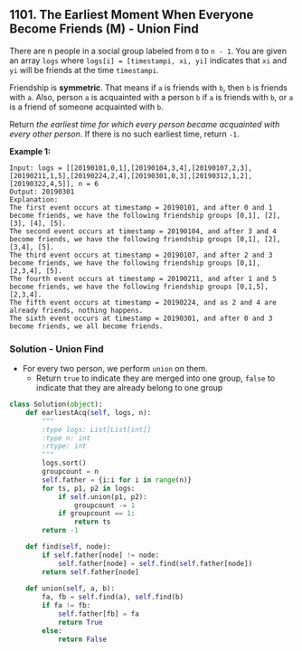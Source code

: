 ## 1101. The Earliest Moment When Everyone Become Friends (M) - Union Find

There are n people in a social group labeled from `0` to `n - 1`. You are given an array `logs` where `logs[i] = [timestampi, xi, yi]` indicates that `xi` and `yi` will be friends at the time `timestampi`.

Friendship is **symmetric**. That means if `a` is friends with `b`, then `b` is friends with `a`. Also, person `a` is acquainted with a person `b` if `a` is friends with `b`, or `a` is a friend of someone acquainted with `b`.

Return *the earliest time for which every person became acquainted with every other person*. If there is no such earliest time, return `-1`.

**Example 1:**

```
Input: logs = [[20190101,0,1],[20190104,3,4],[20190107,2,3],[20190211,1,5],[20190224,2,4],[20190301,0,3],[20190312,1,2],[20190322,4,5]], n = 6
Output: 20190301
Explanation: 
The first event occurs at timestamp = 20190101, and after 0 and 1 become friends, we have the following friendship groups [0,1], [2], [3], [4], [5].
The second event occurs at timestamp = 20190104, and after 3 and 4 become friends, we have the following friendship groups [0,1], [2], [3,4], [5].
The third event occurs at timestamp = 20190107, and after 2 and 3 become friends, we have the following friendship groups [0,1], [2,3,4], [5].
The fourth event occurs at timestamp = 20190211, and after 1 and 5 become friends, we have the following friendship groups [0,1,5], [2,3,4].
The fifth event occurs at timestamp = 20190224, and as 2 and 4 are already friends, nothing happens.
The sixth event occurs at timestamp = 20190301, and after 0 and 3 become friends, we all become friends.
```



### Solution - Union Find

- For every two person, we perform `union` on them. 
  - Return `true` to indicate they are merged into one group, `false` to indicate that they are already belong to one group

```python
class Solution(object):
    def earliestAcq(self, logs, n):
        """
        :type logs: List[List[int]]
        :type n: int
        :rtype: int
        """
        logs.sort()
        groupcount = n
        self.father = {i:i for i in range(n)}
        for ts, p1, p2 in logs:
            if self.union(p1, p2):
                groupcount -= 1
            if groupcount == 1:
                return ts
        return -1

    def find(self, node):
        if self.father[node] != node:
            self.father[node] = self.find(self.father[node])
        return self.father[node]
    
    def union(self, a, b):
        fa, fb = self.find(a), self.find(b)
        if fa != fb:
            self.father[fb] = fa
            return True
        else:
            return False
```

